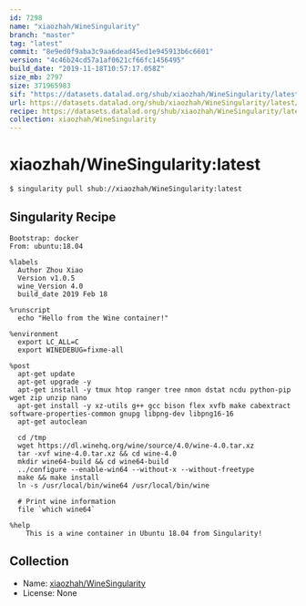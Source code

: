 ```yaml
---
id: 7298
name: "xiaozhah/WineSingularity"
branch: "master"
tag: "latest"
commit: "8e9ed0f9aba3c9aa6dead45ed1e945913b6c6601"
version: "4c46b24cd57a1af0621cf66fc1456495"
build_date: "2019-11-18T10:57:17.058Z"
size_mb: 2797
size: 371965983
sif: "https://datasets.datalad.org/shub/xiaozhah/WineSingularity/latest/2019-11-18-8e9ed0f9-4c46b24c/4c46b24cd57a1af0621cf66fc1456495.simg"
url: https://datasets.datalad.org/shub/xiaozhah/WineSingularity/latest/2019-11-18-8e9ed0f9-4c46b24c/
recipe: https://datasets.datalad.org/shub/xiaozhah/WineSingularity/latest/2019-11-18-8e9ed0f9-4c46b24c/Singularity
collection: xiaozhah/WineSingularity
---
```


# xiaozhah/WineSingularity:latest

```bash
$ singularity pull shub://xiaozhah/WineSingularity:latest
```

## Singularity Recipe

```singularity
Bootstrap: docker
From: ubuntu:18.04
 
%labels
  Author Zhou Xiao
  Version v1.0.5
  wine_Version 4.0
  build_date 2019 Feb 18

%runscript
  echo "Hello from the Wine container!"

%environment
  export LC_ALL=C
  export WINEDEBUG=fixme-all

%post
  apt-get update
  apt-get upgrade -y
  apt-get install -y tmux htop ranger tree nmon dstat ncdu python-pip wget zip unzip nano
  apt-get install -y xz-utils g++ gcc bison flex xvfb make cabextract software-properties-common gnupg libpng-dev libpng16-16
  apt-get autoclean
 
  cd /tmp
  wget https://dl.winehq.org/wine/source/4.0/wine-4.0.tar.xz
  tar -xvf wine-4.0.tar.xz && cd wine-4.0
  mkdir wine64-build && cd wine64-build
  ../configure --enable-win64 --without-x --without-freetype
  make && make install
  ln -s /usr/local/bin/wine64 /usr/local/bin/wine
  
  # Print wine information
  file `which wine64`

%help
    This is a wine container in Ubuntu 18.04 from Singularity!
```

## Collection

 - Name: [xiaozhah/WineSingularity](https://github.com/xiaozhah/WineSingularity)
 - License: None

